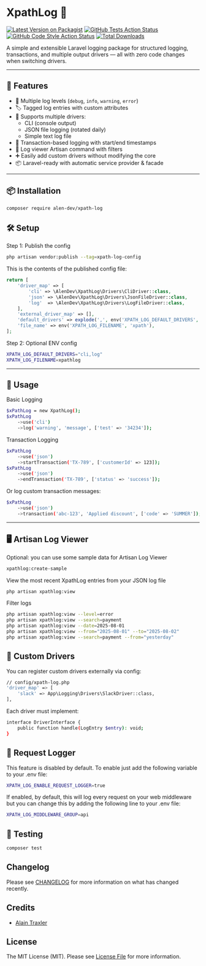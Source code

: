 # XpathLog 📓
[![Latest Version on Packagist](https://img.shields.io/packagist/v/alen-dev/xpath-log.svg?style=flat-square)](https://packagist.org/packages/alen-dev/xpath-log)
[![GitHub Tests Action Status](https://img.shields.io/github/actions/workflow/status/alen-dev/xpath-log/run-tests.yml?branch=main&label=tests&style=flat-square)](https://github.com/alen-dev/xpath-log/actions?query=workflow%3Arun-tests+branch%3Amain)
[![GitHub Code Style Action Status](https://img.shields.io/github/actions/workflow/status/alen-dev/xpath-log/fix-php-code-style-issues.yml?branch=main&label=code%20style&style=flat-square)](https://github.com/alen-dev/xpath-log/actions?query=workflow%3A"Fix+PHP+code+style+issues"+branch%3Amain)
[![Total Downloads](https://img.shields.io/packagist/dt/alen-dev/xpath-log.svg?style=flat-square)](https://packagist.org/packages/alen-dev/xpath-log)

A simple and extensible Laravel logging package for structured logging, transactions, and multiple output drivers — all with zero code changes when switching drivers.

---

## 🚀 Features

- 🔧 Multiple log levels (`debug`, `info`, `warning`, `error`)
- 🏷 Tagged log entries with custom attributes
- 📁 Supports multiple drivers:
    - CLI (console output)
    - JSON file logging (rotated daily)
    - Simple text log file
- 🔄 Transaction-based logging with start/end timestamps
- 📆 Log viewer Artisan command with filters
- ➕ Easily add custom drivers without modifying the core
- 📦 Laravel-ready with automatic service provider & facade

---

## 📦 Installation

```bash
composer require alen-dev/xpath-log
```

## 🛠 Setup
Step 1: Publish the config
```bash
php artisan vendor:publish --tag=xpath-log-config
```
This is the contents of the published config file:

```php
return [
    'driver_map' => [
        'cli' => \AlenDev\XpathLog\Drivers\CliDriver::class,
        'json' => \AlenDev\XpathLog\Drivers\JsonFileDriver::class,
        'log'  => \AlenDev\XpathLog\Drivers\LogFileDriver::class,
    ],
    'external_driver_map' => [],
    'default_drivers' => explode(',', env('XPATH_LOG_DEFAULT_DRIVERS', 'cli,log')),
    'file_name' => env('XPATH_LOG_FILENAME', 'xpath'),
];
```

Step 2: Optional ENV config
```bash
XPATH_LOG_DEFAULT_DRIVERS="cli,log"
XPATH_LOG_FILENAME=xpathlog
```
---
## 🧪 Usage
Basic Logging
```bash
$xPathLog = new XpathLog();
$xPathLog
    ->use('cli')
    ->log('warning', 'message', ['test' => '34234']);
```

Transaction Logging
```bash
$xPathLog
    ->use('json')
    ->startTransaction('TX-789', ['customerId' => 123]);
$xPathLog
    ->use('json')
    ->endTransaction('TX-789', ['status' => 'success']);
```
Or log custom transaction messages:
```bash
$xPathLog
    ->use('json')
    ->transaction('abc-123', 'Applied discount', ['code' => 'SUMMER']);
```
---
## 🖥 Artisan Log Viewer
Optional: you can use some sample data for Artisan Log Viewer
```bash
xpathlog:create-sample
```
View the most recent XpathLog entries from your JSON log file
```bash
php artisan xpathlog:view
```
Filter logs
```bash
php artisan xpathlog:view --level=error
php artisan xpathlog:view --search=payment
php artisan xpathlog:view --date=2025-08-01
php artisan xpathlog:view --from="2025-08-01" --to="2025-08-02"
php artisan xpathlog:view --search=payment --from="yesterday"
```
## 🧩 Custom Drivers
You can register custom drivers externally via config:
```bash
// config/xpath-log.php
'driver_map' => [
    'slack' => App\Logging\Drivers\SlackDriver::class,
],
```
Each driver must implement:
```bash
interface DriverInterface {
    public function handle(LogEntry $entry): void;
}
```

## 🧩 Request Logger
This feature is disabled by default. To enable just add the following variable to your .env file:
```bash
XPATH_LOG_ENABLE_REQUEST_LOGGER=true
```
If enabled, by default, this will log every request on your web middleware but you can change this by adding the following line to your .env file:
```bash
XPATH_LOG_MIDDLEWARE_GROUP=api
```

## 🧪 Testing
```bash
composer test
```

## Changelog

Please see [CHANGELOG](CHANGELOG.md) for more information on what has changed recently.

## Credits

- [Alain Traxler](https://github.com/alen-dev)

## License

The MIT License (MIT). Please see [License File](LICENSE.md) for more information.
